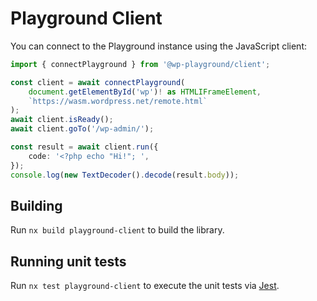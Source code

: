 # Playground Client

You can connect to the Playground instance using the JavaScript client:

```ts
import { connectPlayground } from '@wp-playground/client';

const client = await connectPlayground(
	document.getElementById('wp')! as HTMLIFrameElement,
	`https://wasm.wordpress.net/remote.html`
);
await client.isReady();
await client.goTo('/wp-admin/');

const result = await client.run({
	code: '<?php echo "Hi!"; ',
});
console.log(new TextDecoder().decode(result.body));
```

## Building

Run `nx build playground-client` to build the library.

## Running unit tests

Run `nx test playground-client` to execute the unit tests via [Jest](https://jestjs.io).
